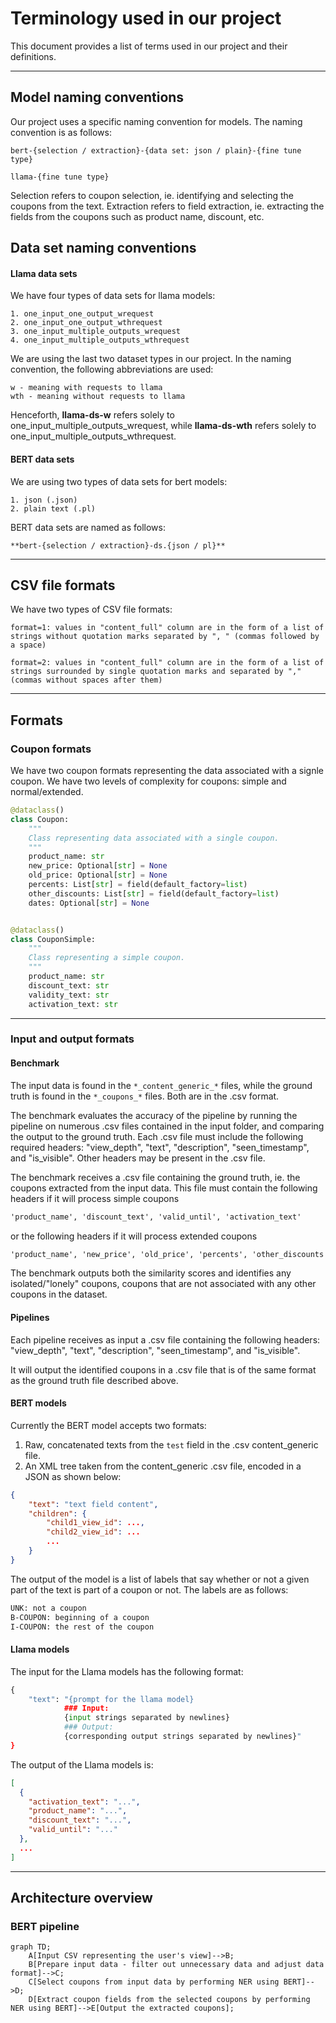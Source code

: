 # Terminology used in our project
This document provides a list of terms used in our project and their definitions. 

___ 
## Model naming conventions
Our project uses a specific naming convention for models. The naming convention is as follows:

    bert-{selection / extraction}-{data set: json / plain}-{fine tune type}

    llama-{fine tune type}

Selection refers to coupon selection, ie. identifying and selecting the coupons from the text. Extraction refers to field extraction, ie. extracting the fields from the coupons such as product name, discount, etc.

## Data set naming conventions
#### Llama data sets

We have four types of data sets for llama models:

    1. one_input_one_output_wrequest
    2. one_input_one_output_wthrequest
    3. one_input_multiple_outputs_wrequest
    4. one_input_multiple_outputs_wthrequest

We are using the last two dataset types in our project.
In the naming convention, the following abbreviations are used:

    w - meaning with requests to llama
    wth - meaning without requests to llama

Henceforth, **llama-ds-w** refers solely to one_input_multiple_outputs_wrequest, while **llama-ds-wth** refers solely to one_input_multiple_outputs_wthrequest.

#### BERT data sets
We are using two types of data sets for bert models:

    1. json (.json)
    2. plain text (.pl)

BERT data sets are named as follows:

    **bert-{selection / extraction}-ds.{json / pl}**

___
## CSV file formats
We have two types of CSV file formats:

    format=1: values in "content_full" column are in the form of a list of strings without quotation marks separated by ", " (commas followed by a space)

    format=2: values in "content_full" column are in the form of a list of strings surrounded by single quotation marks and separated by "," (commas without spaces after them)

___
## Formats
### Coupon formats
We have two coupon formats representing the data associated with a signle coupon. We have two levels of complexity for coupons: simple and normal/extended.

```python
@dataclass()
class Coupon:
    """
    Class representing data associated with a single coupon.
    """
    product_name: str
    new_price: Optional[str] = None
    old_price: Optional[str] = None
    percents: List[str] = field(default_factory=list)
    other_discounts: List[str] = field(default_factory=list)
    dates: Optional[str] = None


@dataclass()
class CouponSimple:
    """
    Class representing a simple coupon.
    """
    product_name: str
    discount_text: str
    validity_text: str
    activation_text: str
``` 
___
### Input and output formats

#### Benchmark

The input data is found in the `*_content_generic_*` files, while the ground truth is found in the `*_coupons_*` files. Both are in the .csv format.

The benchmark evaluates the accuracy of the pipeline by running the pipeline on numerous .csv files contained in the input folder, and comparing the output to the ground truth. Each .csv file must include the following required headers: "view_depth", "text", "description", "seen_timestamp", and "is_visible". Other headers may be present in the .csv file. 

The benchmark receives a .csv file containing the ground truth, ie. the coupons extracted from the input data. This file must contain the following headers if it will process simple coupons
```txt
'product_name', 'discount_text', 'valid_until', 'activation_text'

```
or the following headers if it will process extended coupons
```txt
'product_name', 'new_price', 'old_price', 'percents', 'other_discounts', 'dates'
```

The benchmark outputs both the similarity scores and identifies any isolated/"lonely" coupons, coupons that are not associated with any other coupons in the dataset.

#### Pipelines

Each pipeline receives as input a .csv file containing the following headers: "view_depth", "text", "description", "seen_timestamp", and "is_visible". 

It will output the identified coupons in a .csv file that is of the same format as the ground truth file described above.

#### BERT models
Currently the BERT model accepts two formats:
1. Raw, concatenated texts from the `test` field in the .csv content_generic file.
2. An XML tree taken from the content_generic .csv file, encoded in a JSON as shown below:

```json
{
    "text": "text field content",
    "children": {
        "child1_view_id": ...,
        "child2_view_id": ...
        ...
    }
}
```

The output of the model is a list of labels that say whether or not a given part of the text is part of a coupon or not. The labels are as follows:
```txt
UNK: not a coupon
B-COUPON: beginning of a coupon
I-COUPON: the rest of the coupon
```

#### Llama models
The input for the Llama models has the following format:
```python
{
    "text": "{prompt for the llama model}
            ### Input: 
            {input strings separated by newlines}
            ### Output:
            {corresponding output strings separated by newlines}" 
}
```

The output of the Llama models is:
```json
[
  {
    "activation_text": "...",
    "product_name": "...",
    "discount_text": "...",
    "valid_until": "..."
  },
  ...
]
```

___
## Architecture overview

### BERT pipeline

```mermaid
graph TD;
    A[Input CSV representing the user's view]-->B;
    B[Prepare input data - filter out unnecessary data and adjust data format]-->C;
    C[Select coupons from input data by performing NER using BERT]-->D;
    D[Extract coupon fields from the selected coupons by performing NER using BERT]-->E[Output the extracted coupons];
```
